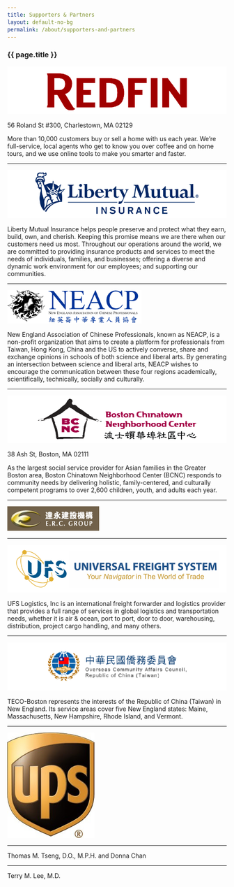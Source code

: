 ```yaml
---
title: Supporters & Partners
layout: default-no-bg
permalink: /about/supporters-and-partners
---
```


<h3 class="no-bg">{{ page.title }}</h3>

<div>
  <p>
    <a href="https://www.redfin.com/city/1826/MA/Boston">
      <img class="overview-map" src="/assets/images/supporters-and-partners-images/red-fin-logo.png"/></a></p>
    <p>56 Roland St #300, Charlestown, MA 02129</p>
    <p>More than 10,000 customers buy or sell a home with us each year. We’re full-service, local agents who get to know you over coffee and on home tours, and we use online tools to make you smarter and faster.</p></div><hr>

<div>
  <p>
    <a href="https://www.libertymutual.com/">
      <img class="overview-map" src="/assets/images/supporters-and-partners-images/liberty-mutual-logo.png"/></a></p>
  <p>Liberty Mutual Insurance helps people preserve and protect what they earn, build, own, and cherish. Keeping this promise means we are there when our customers need us most. Throughout our operations around the world, we are committed to providing insurance products and services to meet the needs of individuals, families, and businesses; offering a diverse and dynamic work environment for our employees; and supporting our communities.</p></div><hr>

<div>
  <p>
    <a href="http://www.neacp.com/home.html">
      <img class="overview-map" src="/assets/images/supporters-and-partners-images/neacp-logo.png"/></a></p>
  <p>New England Association of Chinese Professionals, known as NEACP, is a non-profit organization that aims to create a platform for professionals from Taiwan, Hong Kong, China and the US to actively converse, share and exchange opinions in schools of both science and liberal arts. By generating an intersection between science and liberal arts, NEACP wishes to encourage the communication between these four regions academically, scientifically, technically, socially and culturally.</p></div><hr>

<div>
  <p>
    <a href="http://http://bcnc.net/">
      <img class="overview-map" src="/assets/images/supporters-and-partners-images/bcnc-logo.png"/></a></p>
  <p>38 Ash St, Boston, MA 02111</p>
  <p>As the largest social service provider for Asian families in the Greater Boston area, Boston Chinatown Neighborhood Center (BCNC) responds to community needs by delivering holistic, family-centered, and culturally competent programs to over 2,600 children, youth, and adults each year.</p></div><hr>

<div>
  <p>
    <a href="http://www.erc-group.com.tw/front/bin/home.phtml">
      <img class="overview-map" src="/assets/images/supporters-and-partners-images/erc-group-logo.png"/></a></p></div><hr>

<div>
  <p>
    <a href="http://www.ufslogistics.com">
      <img class="overview-map" src="/assets/images/supporters-and-partners-images/ufs-logo.png"/></a></p>
  <p>UFS Logistics, Inc is an international freight forwarder and logistics provider that provides a full range of services in global logistics and transportation needs, whether it is air &#038; ocean, port to port, door to door, warehousing, distribution, project cargo handling, and many others.</p></div><hr>

<div>
  <p>
    <a href="http://www.roc-taiwan.org/usbos_en/index.html">
      <img class="sponsor-logo" src="/assets/images/supporters-and-partners-images/ocac-roc-logo.png"/></a></p>
  <p>TECO-Boston represents the interests of the Republic of China (Taiwan) in New England. Its service areas cover five New England states: Maine, Massachusetts, New Hampshire, Rhode Island, and Vermont.</p></div><hr>

<div>
  <p>
    <img class="overview-map" src="/assets/images/supporters-and-partners-images/ups-logo.png"/></p></div><hr>

<div>
  <p>Thomas M. Tseng, D.O., M.P.H. and Donna Chan</p></div><hr>

<div>
  <p>Terry M. Lee, M.D.</p></div>
